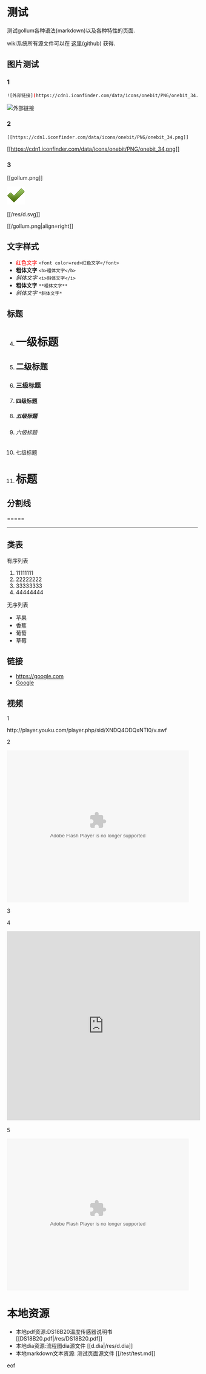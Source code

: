 # 测试

测试gollum各种语法(markdown)以及各种特性的页面.

wiki系统所有源文件可以在 [这里](https://github.com/zodiac1111/wiki)(github) 获得.

## 图片测试 
### 1
```bash
![外部链接](https://cdn1.iconfinder.com/data/icons/onebit/PNG/onebit_34.png)
```
![外部链接](https://cdn1.iconfinder.com/data/icons/onebit/PNG/onebit_34.png)

### 2
```bash
[[https://cdn1.iconfinder.com/data/icons/onebit/PNG/onebit_34.png]]
```
[[https://cdn1.iconfinder.com/data/icons/onebit/PNG/onebit_34.png]]

### 3

[[gollum.png]]

![asdasd](/gollum.png)

[[/res/d.svg]]

[[/gollum.png|align=right]]

## 文字样式
* <font color=red>红色文字</font> `<font color=red>红色文字</font>`
* <b>粗体文字</b> `<b>粗体文字</b>`
* <i>斜体文字</i> `<i>斜体文字</i>`
* **粗体文字** `**粗体文字** `
* *斜体文字* `*斜体文字*`

## 标题
4. <h1>一级标题</h1> 
5. <h2>二级标题</h2>
6. <h3>三级标题</h3>
7. <h4>四级标题</h4>
8. <h5>五级标题</h5>
9. <h6>六级标题</h6>
10. <h7>七级标题</h7>
11. # 标题

## 分割线

=====

-----


## 类表

有序列表

1. 11111111
2. 22222222
3. 33333333
4. 44444444

无序列表

* 苹果
* 香蕉
* 葡萄
* 草莓


## 链接

* https://google.com
* [Google](https://google.com)

## 视频
1

<div class="video-container">
http://player.youku.com/player.php/sid/XNDQ4ODQxNTI0/v.swf
</div>

2

<div class="video-container">
  <embed src="http://player.youku.com/player.php/sid/XNDQ4ODQxNTI0/v.swf" allowFullScreen="true" quality="high" width="480" height="400" align="middle" allowScriptAccess="always" type="application/x-shockwave-flash"></embed>
</div>

3

<div class="github-widget" data-repo="zodiac1111/dotvim"></div>

4

<iframe height=498 width=510 src="http://player.youku.com/embed/XNTUzNDA5MTQ4" frameborder=0 allowfullscreen></iframe>

5

<embed src="http://player.youku.com/player.php/sid/XNTUzNDA5MTQ4/v.swf" allowFullScreen="true" quality="high" width="480" height="400" align="middle" allowScriptAccess="always" type="application/x-shockwave-flash"></embed>

# 本地资源

* 本地pdf资源:DS18B20温度传感器说明书 [[DS18B20.pdf|/res/DS18B20.pdf]]
* 本地dia资源:流程图dia源文件 [[d.dia|/res/d.dia]]
* 本地markdown文本资源: 测试页面源文件  [[/test/test.md]]

eof